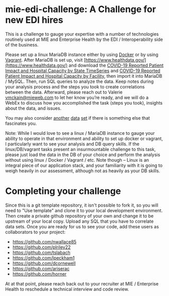 mie-edi-challenge: A Challenge for new EDI hires
=====

This is a challenge to gauge your expertise with a number of technologies routinely used at MIE and Enterprise Health by the EDI / Interoperability side of the business.

Please set up a linux MariaDB instance either by using [Docker](https://hub.docker.com/_/mariadb) or by using [Vagrant](https://mariadb.com/kb/en/vagrant-overview-for-mariadb-users/).
After MariaDB is set up, visit [https://www.healthdata.gov/](https://www.healthdata.gov/)  and download the [COVID-19 Reported Patient Impact and Hospital Capacity by State TimeSeries](https://healthdata.gov/Hospital/COVID-19-Reported-Patient-Impact-and-Hospital-Capa/g62h-syeh) and [COVID-19 Reported Patient Impact and Hospital Capacity by Facility](https://healthdata.gov/Hospital/COVID-19-Reported-Patient-Impact-and-Hospital-Capa/anag-cw7u), then import it into MariaDB / MySQL.  Then, run SQL queries to analyze the data.  Keep notes during your analysis process and the steps you took to create correlations between the data. Afterward, please reach out to Valerie [vmckain@mieweb.com](mailto:vmckain@mieweb.com) to let her know you’re ready, and we will do a WebEx to discuss how you accomplished the task (steps you took), insights about the data, and issues.

You may also consider [another](https://www.healthdata.gov/browse?tags=hhs+covid-19) [data](https://guides.lib.berkeley.edu/publichealth/healthstatistics/rawdata) [set](https://www.baseball-reference.com/leagues/NL/bat.shtml) if there is something else that fascinates you.

Note: While I would love to see a linux / MariaDB instance to gauge your ability to operate in that environment and ability to set up docker or vagrant, I particularly want to see your analysis and DB query skills. If the linux/DB/vagrant tasks present an insurmountable challenge to this task, please just load the data in the DB of your choice and perform the analysis without using linux / Docker / Vagrant / etc. Note though – Linux is an integral piece of our application stack, and your familiarity with it is going to weigh heavily in our assessment, although not as heavily as your DB skills.


Completing your challenge
=====

Since this is a git template repository, it isn't possible to fork it, so you will need to "Use template" and clone it to your local development environment. Then create a private github repository of your own and change it to be upstream of your local copy. Upload any SQL that you have to correlate data sets. Once you are ready for us to see your code, add these users as collaborators to your project:

* https://github.com/nwallace85
* https://github.com/plriley22
* https://github.com/tslabach
* https://github.com/lpeckham1
* https://github.com/dcornewell
* https://github.com/ariserac
* https://github.com/horner

At at that point, please reach back out to your recruiter at MIE / Enterprise Health to reschedule a technical interview and code review.
